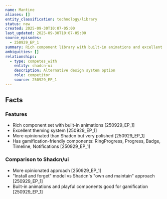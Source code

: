 ```yaml
---
name: Mantine
aliases: []
entity_classification: technology/library
status: new
created: 2025-09-30T10:07-05:00
last_updated: 2025-09-30T10:07-05:00
source_episodes:
  - 250929_EP_1
summary: Rich component library with built-in animations and excellent theming system. Considered as alternative to Shadcn/ui for Project Alpha.
ambiguities: []
relationships:
  - type: competes_with
    entity: shadcn-ui
    description: Alternative design system option
    role: competitor
    source: 250929_EP_1
---
```


## Facts

### Features
- Rich component set with built-in animations [250929_EP_1]
- Excellent theming system [250929_EP_1]
- More opinionated than Shadcn but very polished [250929_EP_1]
- Has gamification-friendly components: RingProgress, Progress, Badge, Timeline, Notifications [250929_EP_1]

### Comparison to Shadcn/ui
- More opinionated approach [250929_EP_1]
- "Install and forget" model vs Shadcn's "own and maintain" approach [250929_EP_1]
- Built-in animations and playful components good for gamification [250929_EP_1]